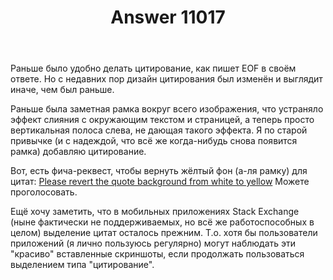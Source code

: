﻿---
title: "Answer 11017"
se.owner.user_id: 176217
se.owner.display_name: "αλεχολυτ"
se.owner.link: "https://ru.meta.stackoverflow.com/users/176217/%ce%b1%ce%bb%ce%b5%cf%87%ce%bf%ce%bb%cf%85%cf%84"
se.answer_id: 11017
se.question_id: 11012
se.post_type: answer
se.is_accepted: False
---
<p>Раньше было удобно делать цитирование, как пишет EOF в своём ответе. Но с недавних пор дизайн цитирования был изменён и выглядит иначе, чем был раньше.</p>
<p>Раньше была заметная рамка вокруг всего изображения, что устраняло эффект слияния с окружающим текстом и страницей, а теперь просто вертикальная полоса слева, не дающая такого эффекта. Я по старой привычке (и с надеждой, что всё же когда-нибудь снова появится рамка) добавляю цитирование.</p>
<p>Вот, есть фича-реквест, чтобы вернуть жёлтый фон (а-ля рамку) для цитат:
<a href="https://meta.stackexchange.com/q/344874/339911">Please revert the quote background from white to yellow</a> Можете проголосовать.</p>
<p>Ещё хочу заметить, что в мобильных приложениях Stack Exchange (ныне фактически не поддерживаемых, но всё же работоспособных в целом) выделение цитат осталось прежним. Т.о. хотя бы пользователи приложений (я лично пользуюсь регулярно) могут наблюдать эти &quot;красиво&quot; вставленные скриншоты, если продолжать пользоваться выделением типа &quot;цитирование&quot;.</p>
